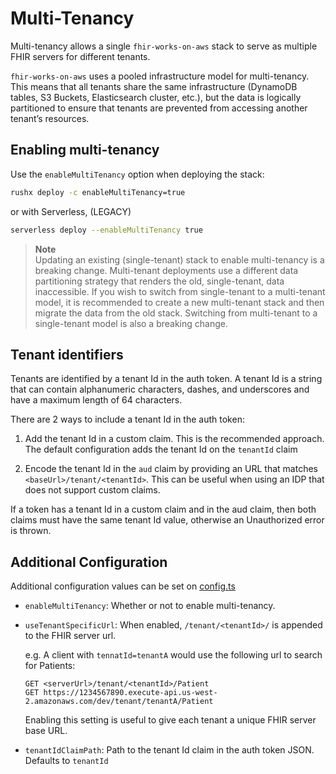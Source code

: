 # Multi-Tenancy

Multi-tenancy allows a single `fhir-works-on-aws` stack to serve as multiple FHIR servers for different tenants.

`fhir-works-on-aws` uses a pooled infrastructure model for multi-tenancy. This means that all tenants share the
same infrastructure (DynamoDB tables, S3 Buckets, Elasticsearch cluster, etc.), but the data
is logically partitioned to ensure that tenants are prevented from accessing another tenant’s resources.

## Enabling multi-tenancy

Use the `enableMultiTenancy` option when deploying the stack:

```sh
rushx deploy -c enableMultiTenancy=true
```

or with Serverless, (LEGACY)

```bash
serverless deploy --enableMultiTenancy true
```

> **Note**  
> Updating an existing (single-tenant) stack to enable multi-tenancy is a breaking change. Multi-tenant
deployments use a different data partitioning strategy that renders the old, single-tenant, data inaccessible.
If you wish to switch from single-tenant to a multi-tenant model, it is recommended to create a new multi-tenant stack
and then migrate the data from the old stack. Switching from multi-tenant to a single-tenant model is also a breaking change.

## Tenant identifiers

Tenants are identified by a tenant Id in the auth token. A tenant Id is a string that can contain alphanumeric characters,
dashes, and underscores and have a maximum length of 64 characters.

There are 2 ways to include a tenant Id in the auth token:

1. Add the tenant Id in a custom claim. This is the recommended approach.
   The default configuration adds the tenant Id on the `tenantId` claim

1. Encode the tenant Id in the `aud` claim by providing an URL that matches `<baseUrl>/tenant/<tenantId>`.
   This can be useful when using an IDP that does not support custom claims.

If a token has a tenant Id in a custom claim and in the aud claim, then both claims must have the same tenant Id value,
otherwise an Unauthorized error is thrown.

## Additional Configuration

Additional configuration values can be set on [config.ts](https://github.com/awslabs/fhir-works-on-aws-deployment/blob/mainline/src/config.ts)

- `enableMultiTenancy`: Whether or not to enable multi-tenancy.
- `useTenantSpecificUrl`: When enabled, `/tenant/<tenantId>/` is appended to the FHIR server url.

  e.g. A client with `tennatId=tenantA` would use the following url to search for Patients:

  ```
  GET <serverUrl>/tenant/<tenantId>/Patient
  GET https://1234567890.execute-api.us-west-2.amazonaws.com/dev/tenant/tenantA/Patient
  ```

  Enabling this setting is useful to give each tenant a unique FHIR server base URL.

- `tenantIdClaimPath`: Path to the tenant Id claim in the auth token JSON. Defaults to `tenantId`
